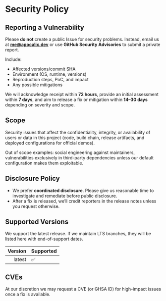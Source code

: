 # Security Policy

## Reporting a Vulnerability

Please **do not** create a public Issue for security problems. Instead, email us at **me@apocalix.dev** or use **GitHub Security Advisories** to submit a private report.

Include:

- Affected versions/commit SHA
- Environment (OS, runtime, versions)
- Reproduction steps, PoC, and impact
- Any possible mitigations

We will acknowledge receipt within **72 hours**, provide an initial assessment within **7 days**, and aim to release a fix or mitigation within **14–30 days** depending on severity and scope.

## Scope

Security issues that affect the confidentiality, integrity, or availability of users or data in this project (code, build chain, release artifacts, and deployed configurations for official demos).

Out of scope examples: social engineering against maintainers, vulnerabilities exclusively in third-party dependencies unless our default configuration makes them exploitable.

## Disclosure Policy

- We prefer **coordinated disclosure**. Please give us reasonable time to investigate and remediate before public disclosure.
- After a fix is released, we’ll credit reporters in the release notes unless you request otherwise.

## Supported Versions

We support the latest release. If we maintain LTS branches, they will be listed here with end-of-support dates.

| Version | Supported |
| ------: | :-------- |
|  latest | ✅        |

## CVEs

At our discretion we may request a CVE (or GHSA ID) for high-impact issues once a fix is available.
